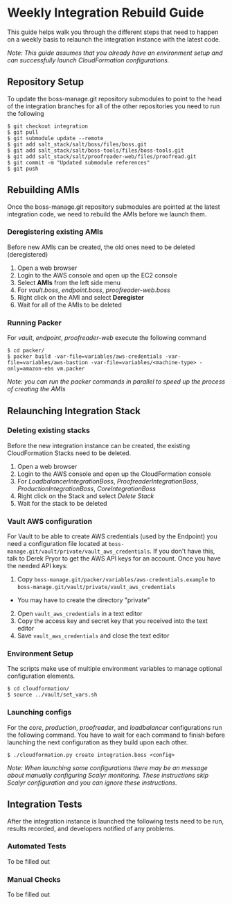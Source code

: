 # Weekly Integration Rebuild Guide

This guide helps walk you through the different steps that need to happen on a
weekly basis to relaunch the integration instance with the latest code.

*Note: This guide assumes that you already have an environment setup and can
successfully launch CloudFormation configurations.*

## Repository Setup

To update the boss-manage.git repository submodules to point to the head of the
integration branches for all of the other repositories you need to run the
following
```shell
$ git checkout integration
$ git pull
$ git submodule update --remote
$ git add salt_stack/salt/boss/files/boss.git
$ git add salt_stack/salt/boss-tools/files/boss-tools.git
$ git add salt_stack/salt/proofreader-web/files/proofread.git
$ git commit -m "Updated submodule references"
$ git push
```

## Rebuilding AMIs

Once the boss-manage.git repository submodules are pointed at the latest
integration code, we need to rebuild the AMIs before we launch them.

### Deregistering existing AMIs
Before new AMIs can be created, the old ones need to be deleted (deregistered)

1. Open a web browser
2. Login to the AWS console and open up the EC2 console
3. Select **AMIs** from the left side menu
4. For *vault.boss*, *endpoint.boss*, *proofreader-web.boss*
  1. Right click on the AMI and select **Deregister**
5. Wait for all of the AMIs to be deleted

### Running Packer
For *vault*, *endpoint*, *proofreader-web* execute the following command
```shell
$ cd packer/
$ packer build -var-file=variables/aws-credentials -var-file=variables/aws-bastion -var-file=variables/<machine-type> -only=amazon-ebs vm.packer
```

*Note: you can run the packer commands in parallel to speed up the process of
creating the AMIs*

## Relaunching Integration Stack

### Deleting existing stacks
Before the new integration instance can be created, the existing CloudFormation
Stacks need to be deleted.

1. Open a web browser
2. Login to the AWS console and open up the CloudFormation console
3. For *LoadbalancerIntegrationBoss*, *ProofreaderIntegrationBoss*,
   *ProductionIntegrationBoss*, *CoreIntegrationBoss*
  1. Right click on the Stack and select *Delete Stack*
  2. Wait for the stack to be deleted

### Vault AWS configuration
For Vault to be able to create AWS credentials (used by the Endpoint) you need a
configuration file located at `boss-manage.git/vault/private/vault_aws_credentials`.
If you don't have this, talk to Derek Pryor to get the AWS API keys for an account.
Once you have the needed API keys:

1. Copy `boss-manage.git/packer/variables/aws-credentials.example` to
`boss-manage.git/vault/private/vault_aws_credentials`
  * You may have to create the directory "private"
2. Open `vault_aws_credentials` in a text editor
3. Copy the access key and secret key that you received into the text editor
4. Save `vault_aws_credentials` and close the text editor

### Environment Setup
The scripts make use of multiple environment variables to manage optional
configuration elements.

```shell
$ cd cloudformation/
$ source ../vault/set_vars.sh
```

### Launching configs

For the *core*, *production*, *proofreader*, and *loadbalancer* configurations
run the following command. You have to wait for each command to finish before
launching the next configuration as they build upon each other.
```shell
$ ./cloudformation.py create integration.boss <config>
```

*Note: When launching some configurations there may be an message about manually
configuring Scalyr monitoring. These instructions skip Scalyr configuration and
you can ignore these instructions.*

## Integration Tests
After the integration instance is launched the following tests need to be run,
results recorded, and developers notified of any problems.

### Automated Tests
To be filled out

### Manual Checks
To be filled out